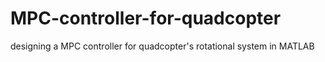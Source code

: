 # MPC-controller-for-quadcopter
designing a MPC controller for quadcopter's rotational system in MATLAB
